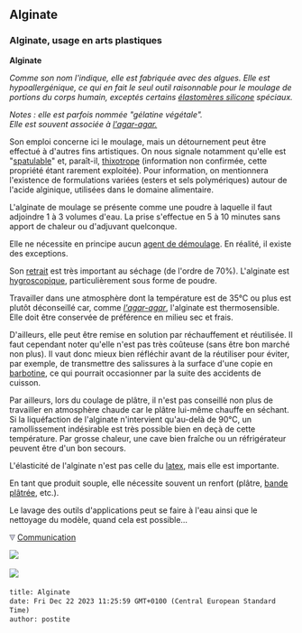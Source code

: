 ## Alginate
### Alginate, usage en arts plastiques
 **Alginate**

_Comme son nom l'indique, elle est fabriquée avec des algues. Elle est hypoallergénique, ce qui en fait le seul outil raisonnable pour le moulage de portions du corps humain, exceptés certains [élastomères silicone](elastomeresilicone.html) spéciaux._

_Notes : elle est parfois nommée "gélatine végétale".  
Elle est souvent associée à [l'agar-agar.](agaragar.html)_

Son emploi concerne ici le moulage, mais un détournement peut être effectué à d'autres fins artistiques. On nous signale notamment qu'elle est "[spatulable](couteauouspatule.html)" et, paraît-il, [thixotrope](thixotropie.html) (information non confirmée, cette propriété étant rarement exploitée). Pour information, on mentionnera l'existence de formulations variées (esters et sels polymériques) autour de l'acide alginique, utilisées dans le domaine alimentaire.

L'alginate de moulage se présente comme une poudre à laquelle il faut adjoindre 1 à 3 volumes d'eau. La prise s'effectue en 5 à 10 minutes sans apport de chaleur ou d'adjuvant quelconque.

Elle ne nécessite en principe aucun [agent de démoulage](moulage.html#agentdemoulage). En réalité, il existe des exceptions.

Son [retrait](retrait.html) est très important au séchage (de l'ordre de 70%). L'alginate est [hygroscopique](hygroscopique.html), particulièrement sous forme de poudre.

Travailler dans une atmosphère dont la température est de 35°C ou plus est plutôt déconseillé car, comme _[l'agar-agar](agaragar.html)_, l'alginate est thermosensible.  Elle doit être conservée de préférence en milieu sec et frais.

D'ailleurs, elle peut être remise en solution par réchauffement et réutilisée. Il faut cependant noter qu'elle n'est pas très coûteuse (sans être bon marché non plus). Il vaut donc mieux bien réfléchir avant de la réutiliser pour éviter, par exemple, de transmettre des salissures à la surface d'une copie en [barbotine](barbotine.html), ce qui pourrait occasionner par la suite des accidents de cuisson.

Par ailleurs, lors du coulage de plâtre, il n'est pas conseillé non plus de travailler en atmosphère chaude car le plâtre lui-même chauffe en séchant. Si la liquéfaction de l'alginate n'intervient qu'au-delà de 90°C, un ramollissement indésirable est très possible bien en deçà de cette température. Par grosse chaleur, une cave bien fraîche ou un réfrigérateur peuvent être d'un bon secours.

L'élasticité de l'alginate n'est pas celle du [latex](latex.html), mais elle est importante.

En tant que produit souple, elle nécessite souvent un renfort (plâtre, [bande plâtrée](platresculpt.html#labandeplatree), etc.).

Le lavage des outils d'applications peut se faire à l'eau ainsi que le nettoyage du modèle, quand cela est possible...



![](images/flechebas.gif) [Communication](http://www.artrealite.com/annonceurs.htm) 

[![](https://cbonvin.fr/sites/regie.artrealite.com/visuels/campagne1.png)](index-2.html#20131014)

![](https://cbonvin.fr/sites/regie.artrealite.com/visuels/campagne2.png)
```
title: Alginate
date: Fri Dec 22 2023 11:25:59 GMT+0100 (Central European Standard Time)
author: postite
```

